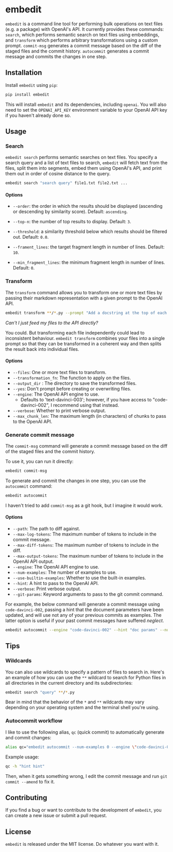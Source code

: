# embedit

`embedit` is a command line tool for performing bulk operations on text files (e.g. a package) with OpenAI's API. It currently provides these commands: `search`, which performs semantic search on text files using embeddings, and `transform` which performs arbitrary transformations using a custom prompt.
 `commit-msg` generates a commit message based on the diff of the staged files and the commit history.
 `autocommit` generates a commit message and commits the changes in one step.


## Installation

Install `embedit` using `pip`:

```bash
pip install embedit
```

This will install `embedit` and its dependencies, including `openai`. You will also need to set the `OPENAI_API_KEY` environment variable to your OpenAI API key if you haven't already done so.

## Usage

### Search

`embedit search` performs semantic searches on text files. You specify a search query and a list of text files to search, `embedit` will fetch text from the files, split them into segments, embed them using OpenAI's API, and print them out in order of cosine distance to the query.

```bash
embedit search "search query" file1.txt file2.txt ...
```

#### Options

- `--order`: the order in which the results should be displayed (ascending or descending by similarity score). Default: `ascending`.

- `--top-n`: the number of top results to display. Default: `3`.

- `--threshold`: a similarity threshold below which results should be filtered out. Default: `0.0`.

- `--frament_lines`: the target fragment length in number of lines. Default: `10`.

- `--min_fragment_lines`: the minimum fragment length in number of lines. Default: `0`.

### Transform

The `transform` command allows you to transform one or more text files by passing their markdown representation with a given prompt to the OpenAI API.

```bash
embedit transform **/*.py --prompt "Add a docstring at the top of each file" --output-dir out
```

*Can't I just feed my files to the API directly?*

You could. But transforming each file independently could lead to inconsistent behaviour. `embedit transform` combines your files into a single prompt so that they can be transformed in a coherent way and then splits the result back into individual files.

#### Options

- `--files`: One or more text files to transform.
- `--transformation_fn`: The function to apply on the files.
- `--output_dir` : The directory to save the transformed files.
- `--yes`: Don't prompt before creating or overwriting files.
- `--engine`: The OpenAI API engine to use.
  - Defaults to 'text-davinci-003'; however, if you have access to "code-davinci-002", I recommend using that instead.
- `--verbose`: Whether to print verbose output.
- `--max_chunk_len`: The maximum length (in characters) of chunks to pass to the OpenAI API.

### Generate commit message

The `commit-msg` command will generate a commit message based on the diff of the staged files and the commit history. 

To use it, you can run it directly:

```bash
embedit commit-msg
```

To generate and commit the changes in one step, you can use the `autocommit` command:

```bash
embedit autocommit
```

I haven't tried to add `commit-msg` as a git hook, but I imagine it would work.

#### Options

- `--path`: The path to diff against.
- `--max-log-tokens`: The maximum number of tokens to include in the commit message.
- `--max-diff-tokens`: The maximum number of tokens to include in the diff.
- `--max-output-tokens`: The maximum number of tokens to include in the OpenAI API output.
- `--engine`: The OpenAI API engine to use.
- `--num-examples`: The number of examples to use.
- `--use-builtin-examples`: Whether to use the built-in examples.
- `--hint`: A hint to pass to the OpenAI API.
- `--verbose`: Print verbose output.
- `--git-params`: Keyword arguments to pass to the git commit command.


For example, the below command will generate a commit message using `code-davinci-002`, passing a hint that the document parameters have been updated, and will use not any of your previous commits as examples. The latter option is useful if your past commit messages have suffered *neglect*.

```bash
embedit autocommit --engine "code-davinci-002" --hint "doc params" --num-examples 0
```
## Tips

### Wildcards
You can also use wildcards to specify a pattern of files to search in. Here's an example of how you can use the `**` wildcard to search for Python files in all directories in the current directory and its subdirectories:

```bash
embedit search "query" **/*.py
```

Bear in mind that the behavior of the `*` and `**` wildcards may vary depending on your operating system and the terminal shell you're using.

### Autocommit workflow

I like to use the following alias, `qc` (quick commit) to automatically generate and commit changes:

```bash
alias qc="embedit autocommit --num-examples 0 --engine \"code-davinci-002\""
```

Example usage:

```bash
qc -h "hint hint"
```

Then, when it gets something wrong, I edit the commit message and run `git commit --amend` to fix it.

## Contributing

If you find a bug or want to contribute to the development of `embedit`, you can create a new issue or submit a pull request.

## License

`embedit` is released under the MIT license. Do whatever you want with it.